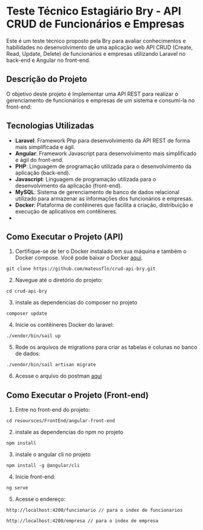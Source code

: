 # Teste Técnico Estagiário Bry - API CRUD de Funcionários e Empresas

Este é um teste técnico proposto pela Bry para avaliar conhecimentos e habilidades no desenvolvimento de uma aplicação web API CRUD (Create, Read, Update, Delete) de funcionários e empresas utilizando Laravel no back-end e Angular no front-end.

## Descrição do Projeto

O objetivo deste projeto é Implementar uma API REST para realizar o gerenciamento de funcionários e empresas de um sistema e consumi-la no front-end:

## Tecnologias Utilizadas

- **Laravel**: Framework Php para desenvolvimento da API REST de forma mais simplificada e ágil.
- **Angular**: Framework Javascript para desenvolvimento mais simplificado e ágil do front-end.
- **PHP**: Linguagem de programação utilizada para o desenvolvimento da aplicação (back-end).
- **Javascript**: Linguagem de programação utilizada para o desenvolvimento da aplicação (front-end).
- **MySQL**: Sistema de gerenciamento de banco de dados relacional utilizado para armazenar as informações dos funcionários e empresas.
- **Docker**: Plataforma de contêineres que facilita a criação, distribuição e execução de aplicativos em contêineres.
- 
## Como Executar o Projeto (API)

1. Certifique-se de ter o Docker instalado em sua máquina e também o Docker compose. Você pode baixar o Docker [aqui](https://www.docker.com/get-started).
```
git clone https://github.com/mateusfln/crud-api-bry.git
```

2. Navegue até o diretório do projeto:

```
cd crud-api-bry
```
3. instale as dependencias do composer no projeto

```
composer update
```
4. Inicie os contêineres Docker do laravel:

```
./vendor/bin/sail up
```

5. Rode os arquivos de migrations para criar as tabelas e colunas no banco de dados:

```
./vendor/bin/sail artisan migrate
```

6. Acesse o arquivo do postman [aqui](https://github.com/mateusfln/crud-api-bry/blob/main/CRUD-Funcionarios-bry.postman_collection.json)

## Como Executar o Projeto (Front-end)

1. Entre no front-end do projeto:

```
cd resoursces/FrontEnd/angular-front-end
```

2. instale as dependencias do npm no projeto

```
npm install
```
3. instale o angular cli no projeto

```
npm install -g @angular/cli
```

4. Inicie front-end:

```
ng serve
```

5. Acesse o endereço:

```
http://localhost:4200/funcionario // para o index de funcionarios
```
```
http://localhost:4200/empresa // para o index de empresa
```

